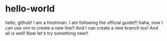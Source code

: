 # hello-world
hello, github! I am a freshman.
I am following the official guide!!!
haha, now I can use vim to create a new line!!
And I can create a new branch too!
And all is well!
Now let's try something new!!
